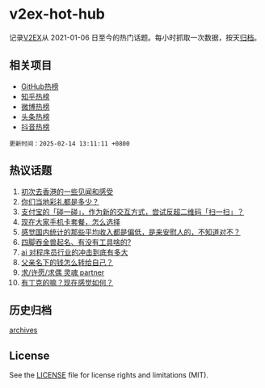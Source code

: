 # v2ex-hot-hub

 记录[V2EX](https://www.v2ex.com/)从 2021-01-06 日至今的热门话题。每小时抓取一次数据，按天[归档](archives)。
 
 ## 相关项目

- [GitHub热榜](https://github.com/lonnyzhang423/github-hot-hub)
- [知乎热榜](https://github.com/lonnyzhang423/zhihu-hot-hub)
- [微博热榜](https://github.com/lonnyzhang423/weibo-hot-hub)
- [头条热榜](https://github.com/lonnyzhang423/toutiao-hot-hub)
- [抖音热榜](https://github.com/lonnyzhang423/douyin-hot-hub)


 `更新时间：2025-02-14 13:11:11 +0800`

## 热议话题

1. [初次去香港的一些见闻和感受](https://www.v2ex.com/t/1111170)
1. [你们当地彩礼都是多少？](https://www.v2ex.com/t/1111200)
1. [支付宝的「碰一碰」，作为新的交互方式，尝试反超二维码「扫一扫」？](https://www.v2ex.com/t/1111190)
1. [现在大家手机卡套餐，怎么选择](https://www.v2ex.com/t/1111343)
1. [感觉国内统计的那些平均收入都是偏低，是来安慰人的，不知道对不？](https://www.v2ex.com/t/1111228)
1. [四脚吞金兽起名、有没有工具啥的?](https://www.v2ex.com/t/1111182)
1. [ai 对程序员行业的冲击到底有多大](https://www.v2ex.com/t/1111274)
1. [父亲名下的钱怎么转给自己？](https://www.v2ex.com/t/1111213)
1. [求/许愿/求偶 灵魂 partner](https://www.v2ex.com/t/1111315)
1. [有丁克的嘛？现在感觉如何？](https://www.v2ex.com/t/1111404)

## 历史归档

[archives](archives)

## License

See the [LICENSE](LICENSE) file for license rights and limitations (MIT).
